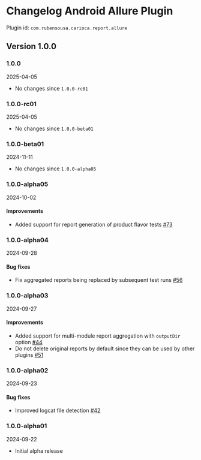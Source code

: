 # Changelog Android Allure Plugin

Plugin id: `com.rubensousa.carioca.report.allure`

## Version 1.0.0

### 1.0.0

2025-04-05

- No changes since `1.0.0-rc01`

### 1.0.0-rc01

2025-04-05

- No changes since `1.0.0-beta01`

### 1.0.0-beta01

2024-11-11

- No changes since `1.0.0-alpha05`

### 1.0.0-alpha05

2024-10-02

#### Improvements

- Added support for report generation of product flavor tests [#73](https://github.com/rubensousa/Carioca/pull/73)

### 1.0.0-alpha04

2024-09-28

#### Bug fixes

- Fix aggregated reports being replaced by subsequent test runs [#56](https://github.com/rubensousa/Carioca/pull/56)

### 1.0.0-alpha03

2024-09-27

#### Improvements

- Added support for multi-module report aggregation with `outputDir`
  option [#44](https://github.com/rubensousa/Carioca/pull/44)
- Do not delete original reports by default since they can be used by other plugins [#51](https://github.com/rubensousa/Carioca/pull/51)

### 1.0.0-alpha02

2024-09-23

#### Bug fixes

- Improved logcat file detection [#42](https://github.com/rubensousa/Carioca/pull/42)

### 1.0.0-alpha01

2024-09-22

- Initial alpha release
